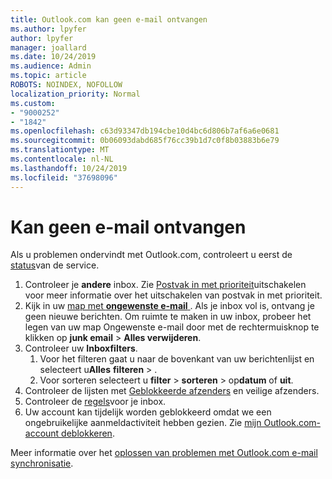 ```yaml
---
title: Outlook.com kan geen e-mail ontvangen
ms.author: lpyfer
author: lpyfer
manager: joallard
ms.date: 10/24/2019
ms.audience: Admin
ms.topic: article
ROBOTS: NOINDEX, NOFOLLOW
localization_priority: Normal
ms.custom:
- "9000252"
- "1842"
ms.openlocfilehash: c63d93347db194cbe10d4bc6d806b7af6a6e0681
ms.sourcegitcommit: 0b06093dabd685f76cc39b1d7c0f8b03883b6e79
ms.translationtype: MT
ms.contentlocale: nl-NL
ms.lasthandoff: 10/24/2019
ms.locfileid: "37698096"
---
```

# <a name="unable-to-receive-email"></a>Kan geen e-mail ontvangen

Als u problemen ondervindt met Outlook.com, controleert u eerst de [status](https://go.microsoft.com/fwlink/p/?linkid=837482)van de service.

1. Controleer je **andere** inbox. Zie [Postvak in met prioriteit](https://support.office.com/article/f714d94d-9e63-4217-9ccb-6cb2986aa1b2)uitschakelen voor meer informatie over het uitschakelen van postvak in met prioriteit. 
2. Kijk in uw [map met **ongewenste e-mail** ](https://outlook.live.com/mail/junkemail). Als je inbox vol is, ontvang je geen nieuwe berichten. Om ruimte te maken in uw inbox, probeer het legen van uw map Ongewenste e-mail door met de rechtermuisknop te klikken op **junk email** > **Alles verwijderen**.
3. Controleer uw **Inboxfilters**. 
    1. Voor het filteren gaat u naar de bovenkant van uw berichtenlijst en selecteert u**Alles** **filteren** > .
    2. Voor sorteren selecteert u **filter** > **sorteren** > op**datum** of **uit**.
4. Controleer de lijsten met [Geblokkeerde afzenders](https://outlook.live.com/mail/options/mail/junkEmail) en veilige afzenders.
5. Controleer de [regels](https://outlook.live.com/mail/options/mail/rules)voor je inbox.
6. Uw account kan tijdelijk worden geblokkeerd omdat we een ongebruikelijke aanmeldactiviteit hebben gezien. Zie [mijn Outlook.com-account deblokkeren](https://support.office.com/article/f4ad2701-d166-4d8b-8a6a-9af2a1f8a4c4).

Meer informatie over het [oplossen van problemen met Outlook.com e-mail synchronisatie](https://support.office.com/article/d39e3341-8d79-4bf1-b3c7-ded602233642).
